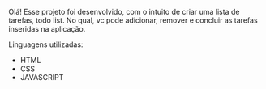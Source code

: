 Olá! Esse projeto foi desenvolvido, com o intuito de criar uma lista de tarefas, todo list. No qual, vc pode adicionar, remover e concluir as tarefas inseridas na aplicação.

Linguagens utilizadas:

- HTML
- CSS
- JAVASCRIPT